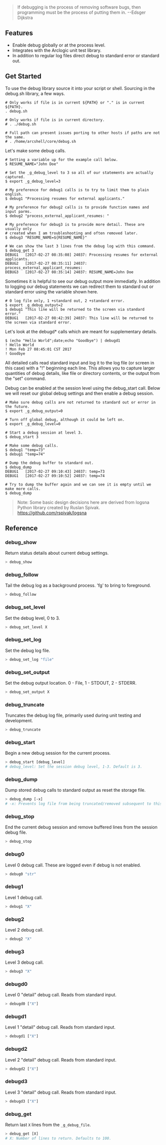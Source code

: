 
> If debugging is the process of removing software bugs, then programming must be the process of putting them in. --Edsger Dijkstra

## Features
* Enable debug globally or at the process level.
* Integrates with the Arclogic unit test library.
* In addition to regular log files direct debug to standard error or standard out.

## Get Started
To use the debug library source it into your script or shell. Sourcing in the debug.sh library, a few ways.
```
# Only works if file is in current ${PATH} or "." is in current ${PATH}.
. debug.sh

# Only works if file is in current directory.
# . ./debug.sh

# Full path can present issues porting to other hosts if paths are not the same.
# . /home/arcshell/core/debug.sh
```
Let's make some debug calls. 
```
# Setting a variable up for the example call below.
$ RESUME_NAME="John Doe" 

# Set the _g_debug_level to 3 so all of our statements are actually captured.
$ export _g_debug_level=3

# My preference for debug1 calls is to try to limit them to plain english.
$ debug1 "Processing resumes for external applicants."

# My preference for debug2 calls is to provide function names and input parms.
$ debug2 "process_external_applicant_resumes: "

# My preference for debug3 is to provide more detail. These are usually only
# created when I am troubleshooting and often removed later.
$ debug3 "RESUME_NAME=${RESUME_NAME}" 

# We can show the last 3 lines from the debug log with this command.
$ debug_get 3
DEBUG1   [2017-02-27 08:35:08] 24037: Processing resumes for external applicants.
DEBUG2   [2017-02-27 08:35:11] 24037: process_external_applicant_resumes: 
DEBUG3   [2017-02-27 08:35:14] 24037: RESUME_NAME=John Doe
```
Sometimes it is helpful to see our debug output more immediatly. In addition to logging our debug statements we can redirect them to standard out or standard error using the variable shown here.
```
# 0 log file only, 1 +standard out, 2 +standard error.
$ export _g_debug_output=2
$ debug1 "This line will be returned to the screen via standard error."
DEBUG1   [2017-02-27 08:42:39] 24037: This line will be returned to the screen via standard error.
```
Let's look at the debugd* calls which are meant for supplementary details.
```
$ (echo "Hello World";date;echo "Goodbye") | debugd1
! Hello World
! Mon Feb 27 08:45:01 CST 2017
! Goodbye
```
All detailed calls read standard input and log it to the log file (or screen in this case) with a "!" beginning each line. This allows you to capture larger quantities of debug details, like file or directory contents, or the output from the "set" command. 

Debug can be enabled at the session level using the debug_start call. Below we will reset our global debug settings and then enable a debug session.
```
# Make sure debug calls are not returned to standard out or error in the future.
$ export _g_debug_output=0

# Turn off global debug, although it could be left on.
$ export _g_debug_level=0   

# Start a debug session at level 3.
$ debug_start 3

# Make some debug calls.
$ debug1 "temp=73"
$ debug1 "temp=74"

# Dump the debug buffer to standard out.
$ debug_dump
DEBUG1   [2017-02-27 09:10:43] 24037: temp=73
DEBUG1   [2017-02-27 09:10:52] 24037: temp=74

# Try to dump the buffer again and we can see it is empty until we make more calls.
$ debug_dump
```

> Note: Some basic design decisions here are derived from logsna Python library created by Ruslan Spivak. 
> https://github.com/rspivak/logsna



## Reference


### debug_show
Return status details about current debug settings.
```bash
> debug_show
```

### debug_follow
Tail the debug log as a background process. 'fg' to bring to foreground.
```bash
> debug_follow
```

### debug_set_level
Set the debug level, 0 to 3.
```bash
> debug_set_level X
```

### debug_set_log
Set the debug log file.
```bash
> debug_set_log "file"
```

### debug_set_output
Set the debug output location. 0 - File, 1 - STDOUT, 2 - STDERR.
```bash
> debug_set_output X
```

### debug_truncate
Truncates the debug log file, primarily used during unit testing and development.
```bash
> debug_truncate
```

### debug_start
Begin a new debug session for the current process.
```bash
> debug_start [debug_level]
# debug_level: Set the session debug level, 1-3. Default is 3.
```

### debug_dump
Dump stored debug calls to standard output as reset the storage file.
```bash
> debug_dump [-x]
# -x: Prevents log file from being truncated/removed subsequent to this call.
```

### debug_stop
End the current debug session and remove buffered lines from the session debug file.
```bash
> debug_stop
```

### debug0
Level 0 debug call. These are logged even if debug is not enabled.
```bash
> debug0 "str"
```

### debug1
Level 1 debug call.
```bash
> debug1 "X"
```

### debug2
Level 2 debug call.
```bash
> debug2 "X"
```

### debug3
Level 3 debug call.
```bash
> debug3 "X"
```

### debugd0
Level 0 "detail" debug call. Reads from standard input.
```bash
> debugd0 ["X"]
```

### debugd1
Level 1 "detail" debug call. Reads from standard input.
```bash
> debugd1 ["X"]
```

### debugd2
Level 2 "detail" debug call. Reads from standard input.
```bash
> debugd2 ["X"]
```

### debugd3
Level 3 "detail" debug call. Reads from standard input.
```bash
> debugd3 ["X"]
```

### debug_get
Return last ```X``` lines from the ```_g_debug_file```.
```bash
> debug_get [X]
# X: Number of lines to return. Defaults to 100.
```

